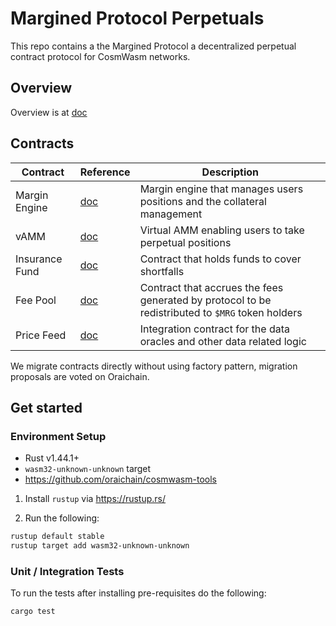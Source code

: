 # Margined Protocol Perpetuals

This repo contains a the Margined Protocol a decentralized perpetual contract protocol for CosmWasm networks.

## Overview

Overview is at [doc](/doc/overview.md)

## Contracts

| Contract       | Reference                                  | Description                                                                                      |
| -------------- | ------------------------------------------ | ------------------------------------------------------------------------------------------------ |
| Margin Engine  | [doc](./contracts/margined_engine)         | Margin engine that manages users positions and the collateral management                         |
| vAMM           | [doc](./contracts/margined_vamm)           | Virtual AMM enabling users to take perpetual positions                                           |
| Insurance Fund | [doc](./contracts/margined_insurance_fund) | Contract that holds funds to cover shortfalls                                                    |
| Fee Pool       | [doc](./contracts/margined_fee_pool)       | Contract that accrues the fees generated by protocol to be redistributed to `$MRG` token holders |
| Price Feed     | [doc](./contracts/margined_price_feed)     | Integration contract for the data oracles and other data related logic                           |

We migrate contracts directly without using factory pattern, migration proposals are voted on Oraichain.

## Get started

### Environment Setup

- Rust v1.44.1+
- `wasm32-unknown-unknown` target
- https://github.com/oraichain/cosmwasm-tools

1. Install `rustup` via https://rustup.rs/

2. Run the following:

```sh
rustup default stable
rustup target add wasm32-unknown-unknown
```

### Unit / Integration Tests

To run the tests after installing pre-requisites do the following:

```sh
cargo test
```

